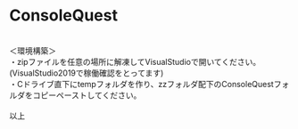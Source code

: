 # ConsoleQuest
<br>
＜環境構築＞ <br>
・zipファイルを任意の場所に解凍してVisualStudioで開いてください。(VisualStudio2019で稼働確認をとってます) <br>
・Cドライブ直下にtempフォルダを作り、zzフォルダ配下のConsoleQuestフォルダをコピーペーストしてください。 <br>
<br>
以上 <br>
